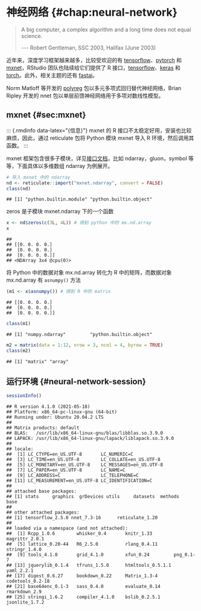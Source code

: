 # 神经网络 {#chap:neural-network}



> A big computer, a complex algorithm and a long time does not equal science.
>
>   --- Robert Gentleman, SSC 2003, Halifax (June 2003)

近年来，深度学习框架越来越多，比较受欢迎的有 [tensorflow](https://github.com/tensorflow/tensorflow)、[pytorch](https://github.com/pytorch/pytorch) 和 [mxnet](https://github.com/apache/incubator-mxnet)，RStudio 团队也陆续给它们提供了 R 接口，[tensorflow](https://github.com/rstudio/tensorflow)、[keras](https://github.com/rstudio/keras) 和 [torch](https://github.com/mlverse/torch)。此外，相关主题的还有 [fastai](https://github.com/henry090/fastai)。

Norm Matloff 等开发的 [polyreg](https://github.com/matloff/polyreg) 包以多元多项式回归替代神经网络，Brian Ripley 开发的 nnet 包以单层前馈神经网络用于多项对数线性模型。

## mxnet {#sec:mxnet}

::: {.rmdinfo data-latex="{信息}"}
mxnet 的 R 接口不太稳定好用，安装也比较麻烦，因此，通过 reticulate 包将 Python 模块 mxnet 导入 R 环境，然后调用其函数。
:::

mxnet 框架包含很多子模块，详见[接口文档](https://mxnet.apache.org/versions/1.8.0/api)，比如 ndarray，gluon，symbol 等等，下面具体以多维数组 ndarray 为例展开。


```r
# 导入 mxnet 中的 ndarray
nd <- reticulate::import("mxnet.ndarray", convert = FALSE)
class(nd)
```

```
## [1] "python.builtin.module" "python.builtin.object"
```
zeros 是子模块 mxnet.ndarray 下的一个函数


```r
x <- nd$zeros(c(3L, 4L)) # 得到 python 中的 mx.nd.array
x
```

```
## 
## [[0. 0. 0. 0.]
##  [0. 0. 0. 0.]
##  [0. 0. 0. 0.]]
## <NDArray 3x4 @cpu(0)>
```

将 Python 中的数据对象 mx.nd.array 转化为 R 中的矩阵，而数据对象 mx.nd.array 有 `asnumpy()` 方法


```r
(m1 <- x$asnumpy()) # 得到 R 中的 matrix
```

```
## [[0. 0. 0. 0.]
##  [0. 0. 0. 0.]
##  [0. 0. 0. 0.]]
```

```r
class(m1)
```

```
## [1] "numpy.ndarray"         "python.builtin.object"
```



```r
m2 = matrix(data = 1:12, nrow = 3, ncol = 4, byrow = TRUE)
class(m2)
```

```
## [1] "matrix" "array"
```

## 运行环境 {#neural-network-session}


```r
sessionInfo()
```

```
## R version 4.1.0 (2021-05-18)
## Platform: x86_64-pc-linux-gnu (64-bit)
## Running under: Ubuntu 20.04.2 LTS
## 
## Matrix products: default
## BLAS:   /usr/lib/x86_64-linux-gnu/blas/libblas.so.3.9.0
## LAPACK: /usr/lib/x86_64-linux-gnu/lapack/liblapack.so.3.9.0
## 
## locale:
##  [1] LC_CTYPE=en_US.UTF-8       LC_NUMERIC=C              
##  [3] LC_TIME=en_US.UTF-8        LC_COLLATE=en_US.UTF-8    
##  [5] LC_MONETARY=en_US.UTF-8    LC_MESSAGES=en_US.UTF-8   
##  [7] LC_PAPER=en_US.UTF-8       LC_NAME=C                 
##  [9] LC_ADDRESS=C               LC_TELEPHONE=C            
## [11] LC_MEASUREMENT=en_US.UTF-8 LC_IDENTIFICATION=C       
## 
## attached base packages:
## [1] stats     graphics  grDevices utils     datasets  methods   base     
## 
## other attached packages:
## [1] tensorflow_2.5.0 nnet_7.3-16      reticulate_1.20 
## 
## loaded via a namespace (and not attached):
##  [1] Rcpp_1.0.6        whisker_0.4       knitr_1.33        magrittr_2.0.1   
##  [5] lattice_0.20-44   R6_2.5.0          rlang_0.4.11      stringr_1.4.0    
##  [9] tools_4.1.0       grid_4.1.0        xfun_0.24         png_0.1-7        
## [13] jquerylib_0.1.4   tfruns_1.5.0      htmltools_0.5.1.1 yaml_2.2.1       
## [17] digest_0.6.27     bookdown_0.22     Matrix_1.3-4      codetools_0.2-18 
## [21] base64enc_0.1-3   sass_0.4.0        evaluate_0.14     rmarkdown_2.9    
## [25] stringi_1.6.2     compiler_4.1.0    bslib_0.2.5.1     jsonlite_1.7.2
```
